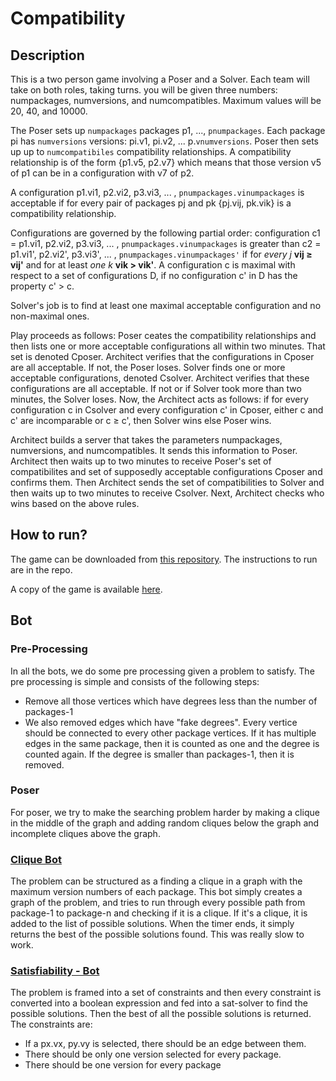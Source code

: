 # Compatibility

## Description

This is a two person game involving a Poser and a Solver. Each team will 
take on both roles, taking turns. you will be given three numbers: numpackages, 
numversions, and numcompatibles. 
Maximum values will be 20, 40, and 10000.

The Poser sets up `numpackages` packages p1, ..., `pnumpackages`. 
Each package pi has `numversions` versions: pi.v1, pi.v2, ... p.`vnumversions`. 
Poser then sets up up to `numcompatibiles` compatibility relationships. 
A compatibility relationship is of the form {p1.v5, p2.v7} which 
means that those version v5 of p1 can be in a configuration with v7 of p2.

A configuration p1.vi1, p2.vi2, p3.vi3, ... , `pnumpackages.vinumpackages` is 
acceptable if for every pair of packages pj and pk {pj.vij, pk.vik} is a 
compatibility relationship.

Configurations are governed by the following partial order: 
configuration c1 = p1.vi1, p2.vi2, p3.vi3, ... , `pnumpackages.vinumpackages` 
is greater than c2 = p1.vi1', p2.vi2', p3.vi3', ... , `pnumpackages.vinumpackages'`
if for *every j* **vij ≥ vij'** and for at least *one k* **vik > vik'**. 
A configuration c is maximal with respect to a set of configurations D, 
if no configuration c' in D has the property c' > c.

Solver's job is to find at least one maximal acceptable configuration 
and no non-maximal ones.

Play proceeds as follows: Poser ceates the compatibility relationships 
and then lists one or more acceptable configurations all within two minutes. 
That set is denoted Cposer. Architect verifies that the configurations in 
Cposer are all acceptable. If not, the Poser loses. Solver finds one or 
more acceptable configurations, denoted Csolver. Architect verifies 
that these configurations are all acceptable. If not or if Solver took 
more than two minutes, the Solver loses. Now, the Architect acts as follows: 
if for every configuration c in Csolver and every configuration c' in 
Cposer, either c and c' are incomparable or c ≥ c', then Solver wins 
else Poser wins.

Architect builds a server that takes the parameters numpackages, 
numversions, and numcompatibles. It sends this information to Poser. 
Architect then waits up to two minutes to receive Poser's set of 
compatibilites and set of supposedly acceptable configurations 
Cposer and confirms them. Then Architect sends the set of compatibilities 
to Solver and then waits up to two minutes to receive Csolver. Next, 
Architect checks who wins based on the above rules.

## How to run?
The game can be downloaded from [this repository](https://github.com/liyouvane/HPS-CG). The instructions to run are in the repo.

A copy of the game is available [here](compatibility.zip).

## Bot

### Pre-Processing
In all the bots, we do some pre processing given a problem to satisfy. The pre processing is simple
and consists of the following steps:
- Remove all those vertices which have degrees less than the number of packages-1
- We also removed edges which have "fake degrees". Every vertice should be connected to every
other package vertices. If it has multiple edges in the same package, then it is counted as one 
and the degree is counted again. If the degree is smaller than packages-1, then it is removed.

### Poser
For poser, we try to make the searching problem harder by making a clique in the middle of the
graph and adding random cliques below the graph and incomplete cliques above the graph.

### [Clique Bot](./bot/clique_bot.py)
The problem can be structured as a finding a clique in a graph with the maximum version numbers of
each package. This bot simply creates a graph of the problem, and tries to run through every possible
path from package-1 to package-n and checking if it is a clique. If it's a clique, it is added
to the list of possible solutions. When the timer ends, it simply returns the best of the possible
solutions found. This was really slow to work.

### [Satisfiability - Bot](./bot/sat_bot.py)
The problem is framed into a set of constraints and then every constraint is converted into 
a boolean expression and fed into a sat-solver to find the possible solutions. Then the best of
all the possible solutions is returned. The constraints are:
- If a px.vx, py.vy is selected, there should be an edge between them.
- There should be only one version selected for every package.
- There should be one version for every package